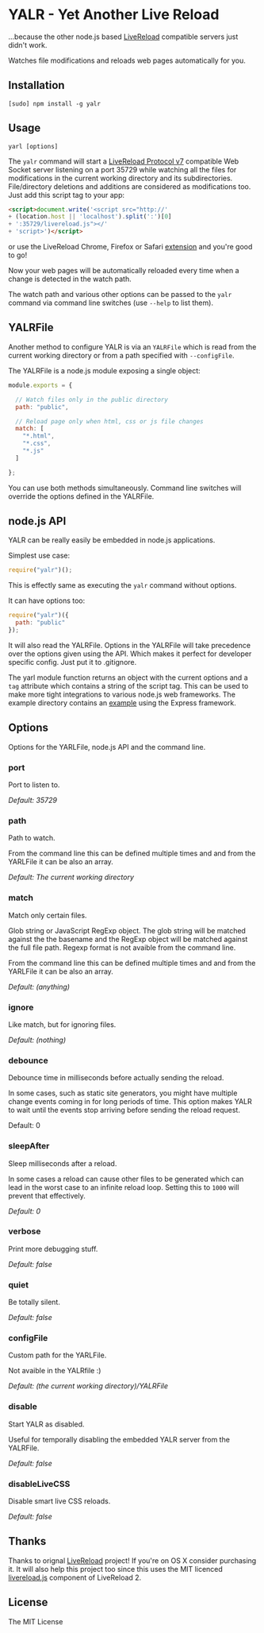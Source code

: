 # YALR - Yet Another Live Reload

...because the other node.js based [LiveReload][] compatible servers just didn't
work.

Watches file modifications and reloads web pages automatically for you.


## Installation

    [sudo] npm install -g yalr

## Usage

    yarl [options]

The `yalr` command will start a [LiveReload Protocol v7][protocol] compatible
Web Socket server listening on a port 35729 while watching all the
files for modifications in the current working directory and its
subdirectories. File/directory deletions and additions are considered as
modifications too. Just add this script tag to your app:

```html
<script>document.write('<script src="http://'
+ (location.host || 'localhost').split(':')[0]
+ ':35729/livereload.js"></'
+ 'script>')</script>
```

or use the LiveReload Chrome, Firefox or Safari [extension][extension] and you're good to go!

Now your web pages will be automatically reloaded every time when a change is
detected in the watch path.

The watch path and various other options can be passed to the `yalr` command via
command line switches (use `--help` to list them).

## YALRFile

Another method to configure YALR is via an `YALRFile` which is read from the current
working directory or from a path specified with `--configFile`.

The YALRFile is a node.js module exposing a single object:

```javascript
module.exports = {

  // Watch files only in the public directory
  path: "public",

  // Reload page only when html, css or js file changes
  match: [
    "*.html",
    "*.css",
    "*.js"
  ]

};
```

You can use both methods simultaneously. Command line switches will override
the options defined in the YALRFile.

## node.js API

YALR can be really easily be embedded in node.js applications.

Simplest use case:

```javascript
require("yalr")();
```

This is effectly same as executing the `yalr` command without options.

It can have options too:

```javascript
require("yalr")({
  path: "public"
});
```

It will also read the YALRFile. Options in the YALRFile will take precedence
over the options given using the API. Which makes it perfect for developer
specific config. Just put it to .gitignore.

The yarl module function returns an object with the current options and a `tag`
attribute which contains a string of the script tag. This can be used to make
more tight integrations to various node.js web frameworks. The example
directory contains an [example][express-example] using the Express framework.

## Options

Options for the YARLFile, node.js API and the command line.

### port

Port to listen to.

*Default: 35729*

### path

Path to watch.

From the command line this can be defined multiple times and and from the YARLFile
it can be also an array.

*Default: The current working directory*

### match

Match only certain files.

Glob string or JavaScript RegExp object. The glob string will be matched against the
the basename and the RegExp object will be matched against the full file path.
Regexp format is not avaible from the command line.

From the command line this can be defined multiple times and and from the YARLFile
it can be also an array.

*Default: (anything)*

### ignore

Like match, but for ignoring files.

*Default: (nothing)*

### debounce

Debounce time in milliseconds before actually sending the reload.

In some cases, such as static site generators, you might have multiple
change events coming in for long periods of time. This option makes YALR to
wait until the events stop arriving before sending the reload request.

Default: 0

### sleepAfter

Sleep milliseconds after a reload.

In some cases a reload can cause other files to be generated which can lead in
the worst case to an infinite reload loop. Setting this to `1000` will prevent
that effectively.

*Default: 0*

### verbose

Print more debugging stuff.

*Default: false*

### quiet

Be totally silent.

*Default: false*

### configFile

Custom path for the YARLFile.

Not avaible in the YALRfile :)

*Default: (the current working directory)/YALRFile*

### disable

Start YALR as disabled.

Useful for temporally disabling the embedded YALR server from the YALRFile.

*Default: false*

### disableLiveCSS

Disable smart live CSS reloads.

*Default: false*

## Thanks

Thanks to orignal [LiveReload][] project! If you're on OS X consider purchasing it. It will
also help this project too since this uses the MIT licenced [livereload.js][] component
of LiveReload 2.


## License

The MIT License

[protocol]: http://feedback.livereload.com/knowledgebase/articles/86174-livereload-protocol
[extension]: http://feedback.livereload.com/knowledgebase/articles/86242-how-do-i-install-and-use-the-browser-extensions-
[LiveReload]: http://livereload.com/
[express-example]: https://github.com/epeli/yalr/tree/master/example/express-integration
[livereload.js]: https://github.com/livereload/livereload-js
